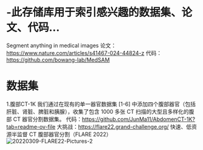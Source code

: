 # -此存储库用于索引感兴趣的数据集、论文、代码...
 
 
 Segment anything in medical images
 论文：https://www.nature.com/articles/s41467-024-44824-z
 代码：https://github.com/bowang-lab/MedSAM


# 数据集

1.腹部CT-1K
我们通过在现有的单一器官数据集 [1-6] 中添加四个腹部器官（包括肝脏、肾脏、脾脏和胰腺），收集了包含 1000 多张 CT 扫描的大型且多样化的腹部 CT 器官分割数据集。
代码：https://github.com/JunMa11/AbdomenCT-1K?tab=readme-ov-file
大挑战：https://flare22.grand-challenge.org/  快速、低资源半监督 CT 腹部器官分割（FLARE 2022） 
![20220309-FLARE22-Pictures-2](https://github.com/user-attachments/assets/af3a4db8-30a4-498f-abc7-07e324fe36f8)
